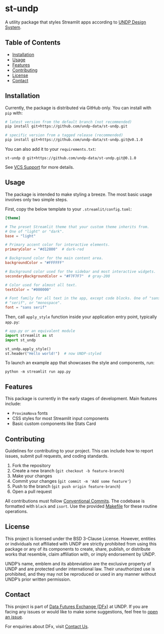 # st-undp

A utility package that styles Streamlit apps according to [UNDP Design System](https://design.undp.org).

## Table of Contents

- [Installation](#installation)
- [Usage](#usage)
- [Features](#features)
- [Contributing](#contributing)
- [License](#license)
- [Contact](#contact)

## Installation

Currently, the package is distributed via GitHub only. You can install with `pip` with:

```bash
# latest version from the default branch (not recommended)
pip install git+https://github.com/undp-data/st-undp.git

# specific version from a tagged release (recommended) 
pip install git+https://github.com/undp-data/st-undp.git@v0.1.0
```

You can also add it to your `requirements.txt`:

```requirements
st-undp @ git+https://github.com/undp-data/st-undp.git@0.1.0
```

See [VCS Support](https://pip.pypa.io/en/stable/topics/vcs-support/#vcs-support) for more details.

## Usage

The package is intended to make styling a breeze. The most basic usage involves only two simple steps.

First, copy the below template to your `.streamlit/config.toml`:

```toml
[theme]

# The preset Streamlit theme that your custom theme inherits from.
# One of "light" or "dark".
base = "light"

# Primary accent color for interactive elements.
primaryColor = "#d12800"  # dark-red

# Background color for the main content area.
backgroundColor = "#FFFFFF"

# Background color used for the sidebar and most interactive widgets.
secondaryBackgroundColor = "#F7F7F7"  # gray-200

# Color used for almost all text.
textColor = "#000000"

# Font family for all text in the app, except code blocks. One of "sans serif",
# "serif", or "monospace".
font = "sans serif"
```

Then, call `apply_style` function inside your application entry point, typically `app.py`: 

```python
# app.py or an equivalent module
import streamlit as st
import st_undp

st_undp.apply_style()
st.header("Hello world!")  # now UNDP-styled
```

To launch an example app that showcases the style and components, run:

```shell
python -m streamlit run app.py
```
## Features

This package is currently in the early stages of development. Main features include:

- `ProximaNova` fonts
- CSS styles for most Streamlit input components
- Basic custom components like Stats Card

## Contributing

Guidelines for contributing to your project. This can include how to report issues, submit pull requests, and coding standards.

1. Fork the repository
2. Create a new branch (`git checkout -b feature-branch`)
3. Make your changes
4. Commit your changes (`git commit -m 'Add some feature'`)
5. Push to the branch (`git push origin feature-branch`)
6. Open a pull request

All contributions must follow [Conventional Commits](https://www.conventionalcommits.org/en/v1.0.0/).
The codebase is formatted with `black` and `isort`. Use the provided [Makefile](./Makefile) for these
routine operations.

## License

This project is licensed under the BSD 3-Clause License. However, entities or individuals not affiliated with UNDP 
are strictly prohibited from using this package or any of its components to create, share, publish, or distribute works 
that resemble, claim affiliation with, or imply endorsement by UNDP.

UNDP’s name, emblem and its abbreviation are the exclusive property of UNDP and are protected under international law. 
Their unauthorized use is prohibited, and they may not be reproduced or used in any manner without UNDP’s prior written permission. 

## Contact

This project is part of [Data Futures Exchange (DFx)](https://data.undp.org) at UNDP.
If you are facing any issues or would like to make some suggestions, feel free to 
[open an issue](https://github.com/undp-data/st-undp/issues/new/choose). 

For enquiries about DFx, visit [Contact Us](https://data.undp.org/contact-us).
